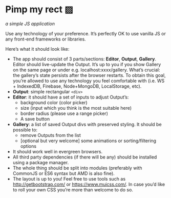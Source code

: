 # Pimp my rect ▨
_a simple JS application_

Use any technology of your preference. It’s perfectly OK to use vanilla JS or any front-end frameworks or libraries.

Here’s what it should look like:

* The app should consist of 3 parts/sections: **Editor**, **Output**, **Gallery**. Editor should live-update the Output. It’s up to you if you show Gallery on the same page or under e.g. localhost:xxxx/gallery. What’s crucial: the gallery’s state persists after the browser restarts. To obtain this goal, you’re allowed to use any technology you feel comfortable with (i.e. WS + IndexedDB, Firebase, Node+MongoDB, LocalStorage, etc).
* **Output**: simple rectangular `<div>`
* **Editor**: it should have a set of inputs to adjust Output’s:
  * background color (color picker)
  * size (input which you think is the most suitable here)
  * border radius (please use a range picker)
  * A save button
* **Gallery**: a list of saved Output divs with preserved styling. It should be possible to:
  * remove Outputs from the list
  * [optional but very welcome] some animations or sorting/filtering options
* It should work well in evergreen browsers.
* All third party dependencies (if there will be any) should be installed using a package manager.
* The whole thing should be split into modules (preferably with CommonJS or ES6 syntax but AMD is also fine).
* The layout is up to you! Feel free to use tools such as http://getbootstrap.com/ or https://www.muicss.com/. In case you’d like to roll your own CSS you’re more than welcome to do so.